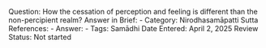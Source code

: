 Question: How the cessation of perception and feeling is different than the non-percipient realm?
Answer in Brief: -
 Category: Nirodhasamāpatti
Sutta References: -
Answer: -
Tags: Samādhi
Date Entered: April 2, 2025
Review Status: Not started
